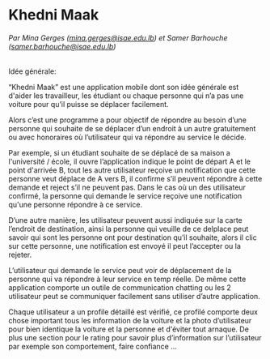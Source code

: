 # Khedni Maak
###### Par Mina Gerges (mina.gerges@isae.edu.lb) et Samer Barhouche (samer.barhouche@isae.edu.lb)

Idée générale:

“Khedni Maak” est une application mobile dont son idée générale est d'aider les travailleur, les étudiant ou chaque personne qui n’a pas une voiture pour qu’il puisse se déplacer facilement.

Alors c’est une programme a pour objectif de répondre au besoin d’une personne qui souhaite de se déplacer d’un endroit à un autre gratuitement ou avec honoraires où l’utilisateur qui va répondre au service le décide.

Par exemple, si un étudiant souhaite de se déplacé de sa maison a l'université / école, il ouvre l’application indique le point de départ A et le point d'arrivée B, tout les autre utilisateur reçoive un notification que cette personne veut déplace de A vers B, il confirme s’il peuvent répondre à cette demande et reject s’il ne peuvent pas. Dans le cas où un des utilisateur confirmé, la personne qui demande le service reçoive une notification qu'une personne répondre à ce service.

D’une autre manière, les utilisateur peuvent aussi indiquée sur la carte l’endroit de destination, ainsi la personne qui veuille de ce delplace peut savoir qui sont les personne ont pour destination qu’il souhaite, alors il clic sur cette personne, une  notification est envoyé il peut l’accepter ou la rejeter.

L’utilisateur qui demande le service peut voir de déplacement de la personne qui va répondre à leur service en temp réelle. De même cette application comporte un outile de communication chatting ou les 2 utilisateur peut se communiquer facilement sans utiliser d’autre application.

Chaque utilisateur a un profile détaillé est vérifié, ce profilé comporte deux chose important tous les information de la voiture et la photo d’utilisateur pour bien identique la voiture et la personne et d'éviter tout  arnaque. De plus une section pour le rating pour savoir plus d’information sur l’utilisateur par exemple son comportement, faire confiance ...





